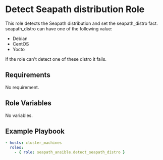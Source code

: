 # Detect Seapath distribution Role

This role detects the Seapath distribution and set the seapath_distro fact.
seapath_distro can have one of the following value:
- Debian
- CentOS
- Yocto

If the role can't detect one of these distro it fails.

## Requirements

No requirement.

## Role Variables

No variables.

## Example Playbook

```yaml
- hosts: cluster_machines
  roles:
    - { role: seapath_ansible.detect_seapath_distro }
```
